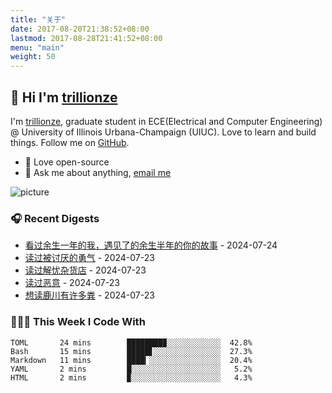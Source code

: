 ```yaml
---
title: "关于"
date: 2017-08-20T21:38:52+08:00
lastmod: 2017-08-28T21:41:52+08:00
menu: "main"
weight: 50
---
```


## 👋 Hi I'm [trillionze](https://www.trillionze.com)

I'm [trillionze](https://www.trillionze.com), graduate student in ECE(Electrical and Computer Engineering) @ University of Illinois Urbana-Champaign (UIUC). Love to learn and build things. Follow me on [GitHub](https://github.com/trillionze).

- 💼 Love open-source
- 💬 Ask me about anything, [email me](trillionze@163.com)

![picture](https://image.pseudoyu.com/images/dino.gif)

### 🎧 Recent Digests

<!-- douban starts -->
* <a href='http://movie.douban.com/subject/36748074/' target='_blank'>看过余生一年的我，遇见了的余生半年的你的故事</a> - 2024-07-24
* <a href='https://book.douban.com/subject/26369699/' target='_blank'>读过被讨厌的勇气</a> - 2024-07-23
* <a href='https://book.douban.com/subject/25862578/' target='_blank'>读过解忧杂货店</a> - 2024-07-23
* <a href='https://book.douban.com/subject/26877752/' target='_blank'>读过恶意</a> - 2024-07-23
* <a href='https://book.douban.com/subject/35517022/' target='_blank'>想读鹿川有许多粪</a> - 2024-07-23
<!-- douban ends -->

### 👨🏻‍💻 This Week I Code With

<!-- code_time starts -->

```text
TOML       24 mins        ████████▉░░░░░░░░░░░░  42.8%
Bash       15 mins        █████▋░░░░░░░░░░░░░░░  27.3%
Markdown   11 mins        ████▎░░░░░░░░░░░░░░░░  20.4%
YAML       2 mins         █░░░░░░░░░░░░░░░░░░░░   5.2%
HTML       2 mins         ▉░░░░░░░░░░░░░░░░░░░░   4.3%
```

<!-- code_time ends -->
